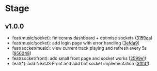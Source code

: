 # Stage

## v1.0.0

- feat(music/socket): fin ecrans dashboard + optimise sockets ([3159ea](https://github.com/PoulpY2K/leu-bot/commit/3159ea1ec26d26e1c7fd7b892e81d16df5354a02))
- feat(music/socket): add login page with error handling ([3efda9](https://github.com/PoulpY2K/leu-bot/commit/3efda95b6771aa71bb723e43af3bf220a27215af))
- feat(socket/music): view current track playing and refresh every 5s ([956048](https://github.com/PoulpY2K/leu-bot/commit/9560483f5d7f95dbe21126caae0307fb9ac6641a))
- feat(socket/front): add small front page and socket works ([2599e1](https://github.com/PoulpY2K/leu-bot/commit/2599e16e38e862af812411f9f35777087323e5ba))
- feat(\*): add NextJS Front and add bot socket implementation ([3fffdf](https://github.com/PoulpY2K/leu-bot/commit/3fffdfa4ba5478b62dc7ce4d4807335583db8128))
